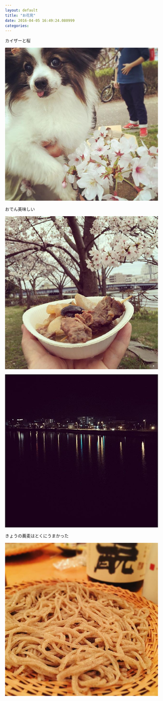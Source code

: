 ```yaml
---
layout: default
title: "お花見"
date: 2016-04-05 16:49:24.080999
categories: 
---
```


カイザーと桜

![カイザーと桜](/assets/images/201604/12912639_259941281011184_191408688_n.jpg)

おでん美味しい

![谷口おでん](/assets/images/201604/12912540_566132703561484_83585974_n.jpg)

![](/assets/images/201604/12905276_1771965319704328_1129248402_n.jpg)

きょうの蕎麦はとくにうまかった

![きょうの蕎麦はとくにうまかった](/assets/images/201604/12345784_962566547154656_1962291903_n.jpg)


